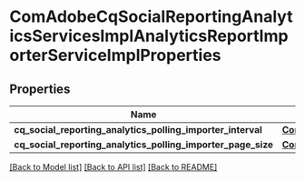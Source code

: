 # ComAdobeCqSocialReportingAnalyticsServicesImplAnalyticsReportImporterServiceImplProperties

## Properties
Name | Type | Description | Notes
------------ | ------------- | ------------- | -------------
**cq_social_reporting_analytics_polling_importer_interval** | [**ConfigNodePropertyInteger**](ConfigNodePropertyInteger.md) |  | [optional] 
**cq_social_reporting_analytics_polling_importer_page_size** | [**ConfigNodePropertyInteger**](ConfigNodePropertyInteger.md) |  | [optional] 

[[Back to Model list]](../README.md#documentation-for-models) [[Back to API list]](../README.md#documentation-for-api-endpoints) [[Back to README]](../README.md)


